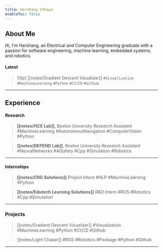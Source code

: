 ```yaml
---
title: Harshang Chhaya
enableToc: false
---
```


## About Me

Hi, I'm Harshang, an Electrical and Computer Engineering graduate with a passion for software engineering, machine learning, embedded systems, and robotics.

#### Latest

>[!tip] [[notes/Gradient Descent Visualizer]]
> `#Visualization` `#MachineLearning` `#Python` `#CI/CD` `#Github`

---

## Experience

#### Research
> **[[notes/H2X Lab]]**, Boston University
> _Research Assistant_
> #MachineLearning #AutonomousNavigation #ComputerVision #Python 

> **[[notes/DEPEND Lab]]**, Boston University
> _Research Assistant_
> #NeuralNetworks #AISafety #Cpp #Simulation #Robotics 
---

#### Internships
> **[[notes/CRG Solutions]]**
> _Project Intern_
> #NLP #MachineLearning #Python 

> **[[notes/Edutech Learning Solutions]]**
> _R&D Intern_
> #ROS #Robotics #Cpp #Simulation 

---

### Projects

> [[notes/Gradient Descent Visualizer]]
#Visualization #MachineLearning #Python #CI/CD #Github

> [[notes/Light Chaser]]
> #ROS #Robotics #Package #Python #Github

---
